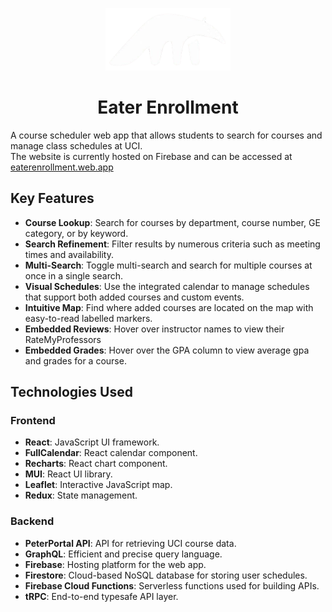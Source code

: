 <p align="center"><img src="./src/assets/anteater.png" alt="Logo" width="200"></p>
<h1 align="center">Eater Enrollment</h1>
<span>A course scheduler web app that allows students to search for courses and manage class schedules at UCI.</span>
<br/>
<span>The website is currently hosted on Firebase and can be accessed at <a href="https://eaterenrollment.web.app">eaterenrollment.web.app</a></span>

<h2>Key Features</h2>
<ul>
  <li><strong>Course Lookup</strong>: Search for courses by department, course number, GE category, or by keyword.</li>
  <li><strong>Search Refinement</strong>: Filter results by numerous criteria such as meeting times and availability.</li>
  <li><strong>Multi-Search</strong>: Toggle multi-search and search for multiple courses at once in a single search.</li>
  <li><strong>Visual Schedules</strong>: Use the integrated calendar to manage schedules that support both added courses and custom events.</li>
  <li><strong>Intuitive Map</strong>: Find where added courses are located on the map with easy-to-read labelled markers.</li>
  <li><strong>Embedded Reviews</strong>: Hover over instructor names to view their RateMyProfessors</li>
  <li><strong>Embedded Grades</strong>: Hover over the GPA column to view average gpa and grades for a course.</li>
</ul>

<h2>Technologies Used</h2>
<h3>Frontend</h3>
<ul>
  <li><strong>React</strong>: JavaScript UI framework.</li>
  <li><strong>FullCalendar</strong>: React calendar component.</li>
  <li><strong>Recharts</strong>: React chart component.</li>
  <li><strong>MUI</strong>: React UI library.</li>
  <li><strong>Leaflet</strong>: Interactive JavaScript map.</li>
  <li><strong>Redux</strong>: State management.</li>
</ul>

<h3>Backend</h3>
<ul>
  <li><strong>PeterPortal API</strong>: API for retrieving UCI course data.</li>
  <li><strong>GraphQL</strong>: Efficient and precise query language.</li>
  <li><strong>Firebase</strong>: Hosting platform for the web app.</li>
  <li><strong>Firestore</strong>: Cloud-based NoSQL database for storing user schedules.</li>
  <li><strong>Firebase Cloud Functions</strong>: Serverless functions used for building APIs.</li>
  <li><strong>tRPC</strong>: End-to-end typesafe API layer.</li>
</ul>
